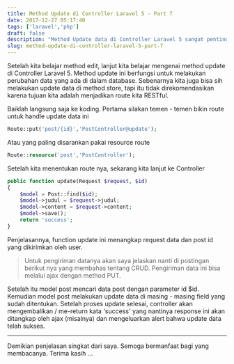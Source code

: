 ```yaml
---
title: Method Update di Controller Laravel 5 - Part 7
date: 2017-12-27 05:17:40
tags: ['laravel','php']
draft: false
description: "Method Update data di Controller Laravel 5 sangat penting untuk dipelajari, karena method ini merupakan salah satu keluarga dari marga CRUD. Mari simak penjelasan singkat nya disini.."
slug: method-update-di-controller-laravel-5-part-7
---
```


Setelah kita belajar method edit, lanjut kita belajar mengenai method update di Controller Laravel 5. Method update ini berfungsi untuk melakukan perubahan data yang ada di dalam database. Sebenarnya kita juga bisa sih melakukan update data di method store, tapi itu tidak direkomendasikan karena tujuan kita adalah menjadikan route kita RESTful.

Baiklah langsung saja ke koding. Pertama silakan temen - temen bikin route untuk handle update data ini

```php
Route::put('post/{id}','PostController@update');
```

Atau yang paling disarankan pakai resource route

```php
Route::resource('post','PostController');
```

Setelah kita menentukan route nya, sekarang kita lanjut ke Controller

```php
public function update(Request $request, $id)
{
    $model = Post::find($id);
    $model->judul = $request->judul;
    $model->content = $request->content;
    $model->save();
    return 'success';
}
```

Penjelasannya, function update ini menangkap request data dan post id yang dikirimkan oleh user.

> Untuk pengiriman datanya akan saya jelaskan nanti di postingan berikut nya yang membahas tentang CRUD. Pengiriman data ini bisa melalui ajax dengan method PUT.

Setelah itu model post mencari data post dengan parameter id $id. Kemudian model post melakukan update data di masing - masing field yang sudah ditentukan. Setelah proses update selesai, controller akan mengembalikan / me-return kata 'success' yang nantinya response ini akan ditangkap oleh ajax (misalnya) dan mengeluarkan alert bahwa update data telah sukses.

<hr/>

Demikian penjelasan singkat dari saya. Semoga bermanfaat bagi yang membacanya. Terima kasih ...
